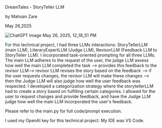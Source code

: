 DreamTales - StoryTeller LLM 

by Mahsan Zare


May 26,2025 

![ChatGPT Image May 26, 2025, 12_18_51 PM](https://github.com/user-attachments/assets/9a9acab3-d333-4034-a7ed-ef4351d36562)



For this technical project, I had three LLMs interactions: StoryTellerLLM (main LLM), LiteraryExpertLLM (Judge LLM), RevisorLLM (Feedback LLM to StoryTeller LLM). I incorporated task-oriented prompting for all three LLMs.
The main LLM adheres to the request of the user, the judge LLM assess how well the main LLM completed the task --> provides this feedback to the revisor LLM--> revisor LLM revises the story based on the feedback --> if the user requests changes, the revisor LLM will make these changes --> then the Judge LLM will also judge how well the user feedback was respected. 
I developed a categorization strategy where the storytellerLLM had to create a story based on fulfilling certain categories. I allowed for the user to request changes and provide feedback, and have the Judge LLM judge how well the main LLM incorporated the user's feedback. 

Please refer to the main.py for full code/prompt execution. 

I used my OpenAI key for this technical project.
My IDE was VS Code. 


